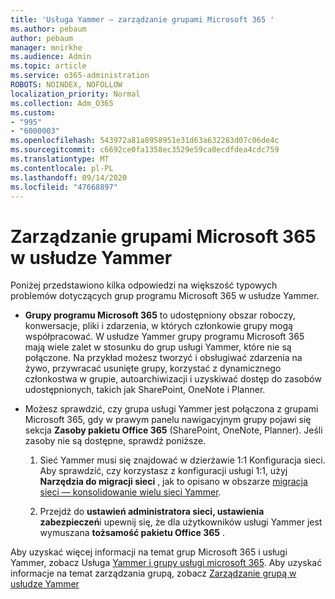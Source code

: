 ```yaml
---
title: 'Usługa Yammer — zarządzanie grupami Microsoft 365 '
ms.author: pebaum
author: pebaum
manager: mnirkhe
ms.audience: Admin
ms.topic: article
ms.service: o365-administration
ROBOTS: NOINDEX, NOFOLLOW
localization_priority: Normal
ms.collection: Adm_O365
ms.custom:
- "995"
- "6000003"
ms.openlocfilehash: 543972a81a8958951e31d63a632283d07c06de4c
ms.sourcegitcommit: c6692ce0fa1358ec3529e59ca0ecdfdea4cdc759
ms.translationtype: MT
ms.contentlocale: pl-PL
ms.lasthandoff: 09/14/2020
ms.locfileid: "47668897"
---
```

# <a name="manage-microsoft-365-groups-in-yammer"></a>Zarządzanie grupami Microsoft 365 w usłudze Yammer

Poniżej przedstawiono kilka odpowiedzi na większość typowych problemów dotyczących grup programu Microsoft 365 w usłudze Yammer.

* **Grupy programu Microsoft 365** to udostępniony obszar roboczy, konwersacje, pliki i zdarzenia, w których członkowie grupy mogą współpracować. W usłudze Yammer grupy programu Microsoft 365 mają wiele zalet w stosunku do grup usługi Yammer, które nie są połączone. Na przykład możesz tworzyć i obsługiwać zdarzenia na żywo, przywracać usunięte grupy, korzystać z dynamicznego członkostwa w grupie, autoarchiwizacji i uzyskiwać dostęp do zasobów udostępnionych, takich jak SharePoint, OneNote i Planner.

* Możesz sprawdzić, czy grupa usługi Yammer jest połączona z grupami Microsoft 365, gdy w prawym panelu nawigacyjnym grupy pojawi się sekcja **Zasoby pakietu Office 365** (SharePoint, OneNote, Planner). Jeśli zasoby nie są dostępne, sprawdź poniższe.

  1. Sieć Yammer musi się znajdować w dzierżawie 1:1 Konfiguracja sieci. Aby sprawdzić, czy korzystasz z konfiguracji usługi 1:1, użyj **Narzędzia do migracji sieci** , jak to opisano w obszarze [migracja sieci — konsolidowanie wielu sieci Yammer](https://docs.microsoft.com/yammer/configure-your-yammer-network/consolidate-multiple-yammer-networks).

  2. Przejdź do **ustawień administratora sieci, ustawienia zabezpieczeń**i upewnij się, że dla użytkowników usługi Yammer jest wymuszana **tożsamość pakietu Office 365** .

Aby uzyskać więcej informacji na temat grup Microsoft 365 i usługi Yammer, zobacz Usługa [Yammer i grupy usługi microsoft 365](https://docs.microsoft.com/yammer/manage-yammer-groups/yammer-and-office-365-groups). Aby uzyskać informacje na temat zarządzania grupą, zobacz [Zarządzanie grupą w usłudze Yammer](https://support.office.com/article/Manage-a-group-in-Yammer-6e05c6d6-5548-4c88-89cd-e6757a514ef2)
